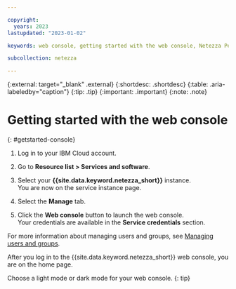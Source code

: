 ```yaml
---

copyright:
  years: 2023
lastupdated: "2023-01-02"

keywords: web console, getting started with the web console, Netezza Performance Server web console

subcollection: netezza

---
```


{:external: target="_blank" .external}
{:shortdesc: .shortdesc}
{:table: .aria-labeledby="caption"}
{:tip: .tip}
{:important: .important}
{:note: .note}

# Getting started with the web console
{: #getstarted-console}

1. Log in to your IBM Cloud account.
1. Go to **Resource list > Services and software**.
1. Select your **{{site.data.keyword.netezza_short}}** instance.  
    You are now on the service instance page.

1. Select the **Manage** tab.
1. Click the **Web console** button to launch the web console.  
    Your credentials are available in the **Service credentials** section.

For more information about managing users and groups, see [Managing users and groups](/docs/netezza?topic=netezza-users-groups).

After you log in to the {{site.data.keyword.netezza_short}} web console, you are on the home page.

Choose a light mode or dark mode for your web console.
{: tip}
